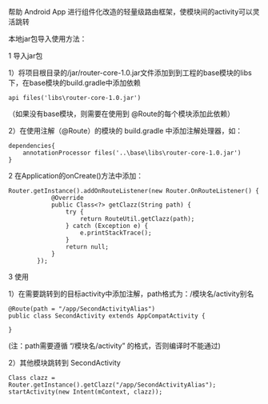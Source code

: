 帮助 Android App 进行组件化改造的轻量级路由框架，使模块间的activity可以灵活跳转



本地jar包导入使用方法：

1 导入jar包 

1）将项目根目录的/jar/router-core-1.0.jar文件添加到到工程的base模块的libs下，在base模块的build.gradle中添加依赖

```
api files('libs\router-core-1.0.jar') 
```

（如果没有base模块，则需要在使用到 @Route的每个模块添加此依赖）



 2）在使用注解（@Route）的模块的 build.gradle 中添加注解处理器，如：

```
dependencies{ 
	annotationProcessor files('..\base\libs\router-core-1.0.jar') 
}
```



2 在Application的onCreate()方法中添加： 

```
Router.getInstance().addOnRouteListener(new Router.OnRouteListener() {
            @Override
            public Class<?> getClazz(String path) {
                try {
                    return RouteUtil.getClazz(path);
                } catch (Exception e) {
                    e.printStackTrace();
                }
                return null;
            }
        });
```



3 使用 

1）在需要跳转到的目标activity中添加注解，path格式为：/模块名/activity别名

```
@Route(path = "/app/SecondActivityAlias") 
public class SecondActivity extends AppCompatActivity {
	
}
```

(注：path需要遵循 “/模块名/activity” 的格式，否则编译时不能通过) 



2）其他模块跳转到 SecondActivity

```
Class clazz = Router.getInstance().getClazz("/app/SecondActivityAlias"); 
startActivity(new Intent(mContext, clazz));
```

